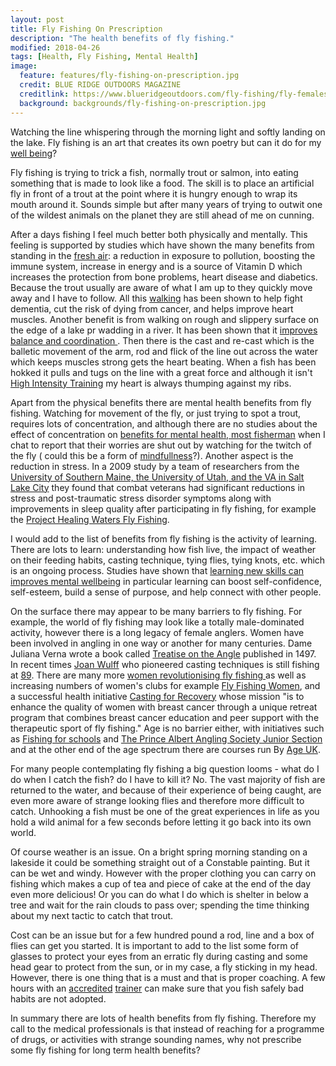 ```yaml
---
layout: post
title: Fly Fishing On Prescription
description: "The health benefits of fly fishing."
modified: 2018-04-26
tags: [Health, Fly Fishing, Mental Health]
image:
  feature: features/fly-fishing-on-prescription.jpg
  credit: BLUE RIDGE OUTDOORS MAGAZINE
  creditlink: https://www.blueridgeoutdoors.com/fly-fishing/fly-females-meet-six-women-revolutionizing-the-sport/
  background: backgrounds/fly-fishing-on-prescription.jpg
---
```


<p>
Watching the line whispering through the morning light and softly landing on the lake. Fly fishing is an art that creates its own poetry but can it do for my
<a href="https://www.nhs.uk/conditions/stress-anxiety-depression/improve-mental-wellbeing/">well being</a>?
</p>

Fly fishing is trying to trick a fish, normally trout or salmon, into eating something that is made to look like a food.  The skill is to place an artificial fly in front of a trout at the point where it is hungry enough to wrap its mouth around it. Sounds simple but after many years of trying to outwit one of the wildest animals on the planet they are still ahead of me on cunning.

After a days fishing I feel much better both physically and mentally. This feeling is supported by studies which have shown the many benefits from standing in the [fresh air](https://www.huffingtonpost.co.uk/entry/tk-ways-fresh-air-impacts_0_n_5648164): a reduction in exposure to pollution, boosting the immune system, increase in energy and is a source of Vitamin D which increases the protection from bone problems, heart disease and diabetics. Because the trout usually are aware of what I am up to they quickly move away and I have to follow. All this [walking](https://www.telegraph.co.uk/health-fitness/body/health-benefits-walking/) has been shown to help fight dementia, cut the risk of dying from cancer, and helps improve heart muscles. Another benefit is from walking on rough and slippery surface on the edge of a lake pr wadding in a river. It has been shown that it [improves balance and coordination ](https://www.rodalesorganiclife.com/wellbeing/fly-fishing-health-benefits). Then there is the cast and re-cast which is the balletic movement of the arm, rod and flick of the line out across the water which keeps muscles strong gets the heart beating. When a fish has been hokked it pulls and tugs on the line with a great force and although it isn't [High Intensity Training](https://en.wikipedia.org/wiki/High-intensity_interval_training) my heart is always thumping against my ribs.

Apart from the physical benefits there are mental health benefits from fly fishing. Watching for movement of the fly, or just trying to spot a trout, requires lots of concentration, and although there are no studies about the effect of concentration on [benefits for mental health, most fisherman](http://neuro.hms.harvard.edu/harvard-mahoney-neuroscience-institute/brain-newsletter/and-brain-series/fly-fishing-and-brain) when I chat to report that their worries are shut out by watching for the twitch of the fly ( could this be a form of [mindfullness](https://www.nhs.uk/conditions/stress-anxiety-depression/mindfulness/)?). Another aspect is the reduction in stress. In a 2009 study by a team of researchers from the [University of Southern Maine, the University of Utah, and the VA in Salt Lake City](https://www.battlecreek.va.gov/features/Project_Healing_Water.asp) they found that combat veterans had significant reductions in stress and post-traumatic stress disorder symptoms along with improvements in sleep quality after participating in fly fishing, for example the [Project Healing Waters Fly Fishing](https://projecthealingwaters.org/).

I would add to the list of benefits from fly fishing is the activity of learning. There are lots to learn: understanding how fish live, the impact of weather on their feeding habits, casting technique, tying flies, tying knots, etc. which is an ongoing process. Studies have shown that
[learning new skills can improves mental wellbeing](https://www.nhs.uk/conditions/stress-anxiety-depression/learn-for-mental-wellbeing/) in particular learning can boost self-confidence, self-esteem, build a sense of purpose, and help connect with other people.

On the surface there may appear to be many barriers to fly fishing. For example, the world of fly fishing may look like a totally male-dominated activity, however there is a long legacy of female anglers. Women have been involved in angling in one way or another for many centuries. Dame Juliana Verna wrote a book called [Treatise on the Angle](http://flyfishingattheriver.com/fishing.html) published in 1497. In recent times [Joan Wulff](https://en.wikipedia.org/wiki/Joan_Wulff) who pioneered casting techniques is still fishing at [89](https://www.anglersjournal.com/freshwater/virtuoso). There are many more [women revolutionising fly fishing ](https://www.blueridgeoutdoors.com/fly-fishing/fly-females-meet-six-women-revolutionizing-the-sport/) as well as increasing numbers of women's clubs for example [Fly Fishing Women](http://www.norfolkflyfishing.com/blog/fly-fishing-uk/fly-fishing-women/), and a successful health initiative [Casting for Recovery](https://castingforrecovery.org/) whose mission "is to enhance the quality of women with breast cancer through a unique retreat program that combines breast cancer education and peer support with the therapeutic sport of fly fishing." Age is no barrier either, with initiatives such as [Fishing for schools](http://www.charlesjardine.co.uk/fishingforschools.html) and [The Prince Albert Angling Society Junior Section](http://www.paas.co.uk/junior-development/) and at the other end of the age spectrum there are courses run By [Age UK](https://www.ageuk.org.uk/bp-assets/globalassets/somerset/original-blocks/activities-and-events/fly-fishing-poster.pdf).

For many people contemplating fly fishing a big question looms - what do I do when I catch the fish? do I have to kill it? No. The vast majority of fish are returned to the water, and because of their experience of being caught, are even more aware of strange looking flies and therefore more difficult to catch. Unhooking a fish must be one of the great experiences in life as you hold a wild animal for a few seconds before letting it go back into its own world.

Of course weather is an issue. On a bright spring morning standing on a lakeside it could be something straight out of a Constable painting. But it can be wet and windy. However with the proper clothing you can carry on fishing which makes a cup of tea and piece of cake at the end of the day even more delicious! Or you can do what I do which is shelter in below a tree and wait for the rain clouds to pass over; spending the time thinking about my next tactic to catch that trout.

Cost can be an issue but for a few hundred pound a rod, line and a box of flies can get you started. It is important to add to the list some form of glasses to protect your eyes from an erratic fly during casting and some head gear to protect from the sun, or in my case, a fly sticking in my head. However, there is one thing that is a must and that is proper coaching. A few hours with an [accredited](https://www.aapgai.co.uk/) [trainer](https://gameanglinginstructors.co.uk/) can make sure that you fish safely bad habits are not adopted.

In summary there are lots of health benefits from fly fishing. Therefore my call to the medical professionals is that instead of reaching for a programme of drugs, or activities with strange sounding names, why not prescribe some fly fishing for long term health benefits?
